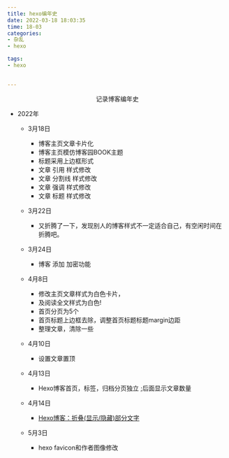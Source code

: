 ```yaml
---
title: hexo编年史
date: 2022-03-18 18:03:35
time: 18-03
categories:
- 杂乱
- hexo

tags:
- hexo
 

---
```


<center>记录博客编年史</center>

<!--more-->

* 2022年	
  * 3月18日
    * 博客主页文章卡片化
    * 博客主页模仿博客园BOOK主题
    * 标题采用上边框形式
    * 文章 引用 样式修改
    * 文章 分割线 样式修改
    * 文章 强调 样式修改
    * 文章 标题 样式修改
  * 3月22日
    * 又折腾了一下，发现别人的博客样式不一定适合自己，有空闲时间在折腾吧。
  * 3月24日
    * 博客 添加 加密功能
  * 4月8日
  
    * 修改主页文章样式为白色卡片，
    * 及阅读全文样式为白色!
    * 首页分页为5个
    * 首页标题上边框去除，调整首页标题标题margin边距
    * 整理文章，清除一些
  * 4月10日
    * 设置文章置顶
  * 4月13日
    * Hexo博客首页，标签，归档分页独立 ;后面显示文章数量 
  * 4月14日
  
    * [Hexo博客：折叠(显示/隐藏)部分文字](https://blog.csdn.net/qq_36408085/article/details/104323711)
  
  
  * 5月3日
    * hexo favicon和作者图像修改
  
  







